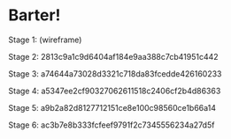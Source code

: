 # Barter!

Stage 1: (wireframe)

Stage 2: 2813c9a1c9d6404af184e9aa388c7cb41951c442

Stage 3: a74644a73028d3321c718da83fcedde426160233

Stage 4: a5347ee2cf90327062611518c2406cf2b4d86363

Stage 5: a9b2a82d8127712151ce8e100c98560ce1b66a14

Stage 6: ac3b7e8b333fcfeef9791f2c7345556234a27d5f
